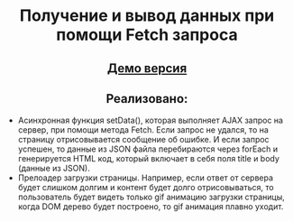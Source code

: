 <h1 align = "center">Получение и вывод данных при помощи Fetch запроса</h1>
<h2 align = "center"><a href = "https://snekzip.github.io/Fetch-posts/">Демо версия</a></h2>
<h2 align = "center">Реализовано:</h2>
<ul>
<li>Асинхронная функция setData(), которая выполняет AJAX запрос на сервер, при помощи метода Fetch. Если запрос не удался, то на страницу отрисовывается сообщение об ошибке.
И если запрос успешен, то данные из JSON файла перебираются через forEach и генерируется HTML код, который включает в себя поля title и body (данные из JSON).</li>
<li>Прелоадер загрузки страницы. Например, если ответ от сервера будет слишком долгим и контент будет долго отрисовываться, то пользователь будет видеть только gif анимацию загрузки страницы, когда DOM дерево будет построено, то gif анимация плавно уходит.</li>
